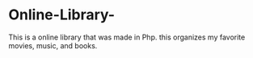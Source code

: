# Online-Library-
This is a online library that was made in Php. this organizes my favorite movies, music, and books.
